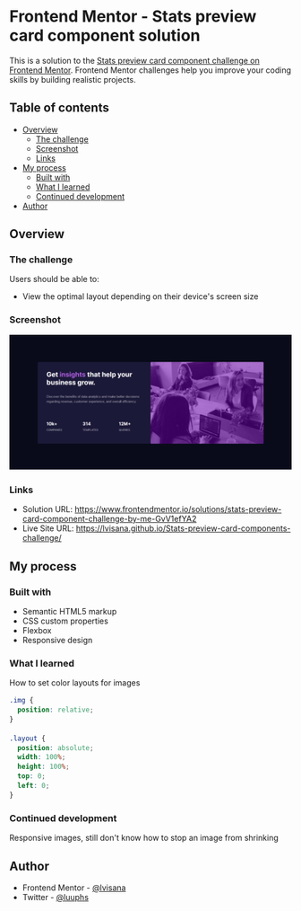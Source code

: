 # Frontend Mentor - Stats preview card component solution

This is a solution to the [Stats preview card component challenge on Frontend Mentor](https://www.frontendmentor.io/challenges/stats-preview-card-component-8JqbgoU62). Frontend Mentor challenges help you improve your coding skills by building realistic projects. 

## Table of contents

- [Overview](#overview)
  - [The challenge](#the-challenge)
  - [Screenshot](#screenshot)
  - [Links](#links)
- [My process](#my-process)
  - [Built with](#built-with)
  - [What I learned](#what-i-learned)
  - [Continued development](#continued-development)
- [Author](#author)

## Overview

### The challenge

Users should be able to:

- View the optimal layout depending on their device's screen size

### Screenshot

![](./screenshot.png)

### Links

- Solution URL: https://www.frontendmentor.io/solutions/stats-preview-card-component-challenge-by-me-GvV1efYA2
- Live Site URL: https://lvisana.github.io/Stats-preview-card-components-challenge/

## My process

### Built with

- Semantic HTML5 markup
- CSS custom properties
- Flexbox
- Responsive design

### What I learned

How to set color layouts for images


```css
.img {
  position: relative;
}

.layout {
  position: absolute;
  width: 100%;
  height: 100%;
  top: 0;
  left: 0;
}
```

### Continued development

Responsive images, still don't know how to stop an image from shrinking

## Author

- Frontend Mentor - [@lvisana](https://www.frontendmentor.io/profile/lvisana)
- Twitter - [@luuphs](https://www.twitter.com/luuphs)

